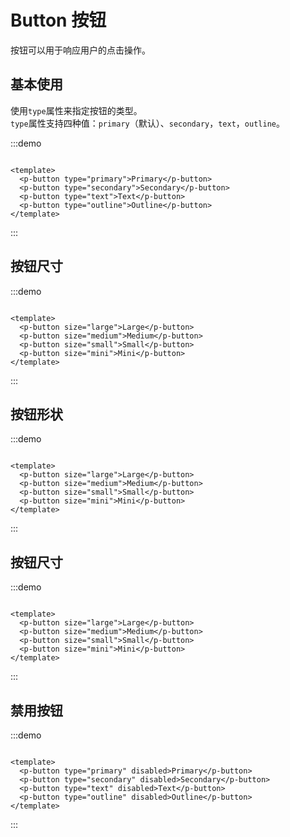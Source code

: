 # Button 按钮

按钮可以用于响应用户的点击操作。

## 基本使用

使用`type`属性来指定按钮的类型。  
`type`属性支持四种值：`primary`（默认）、`secondary`，`text`，`outline`。

:::demo

```vue

<template>
  <p-button type="primary">Primary</p-button>
  <p-button type="secondary">Secondary</p-button>
  <p-button type="text">Text</p-button>
  <p-button type="outline">Outline</p-button>
</template>

```

:::

## 按钮尺寸

:::demo

```vue

<template>
  <p-button size="large">Large</p-button>
  <p-button size="medium">Medium</p-button>
  <p-button size="small">Small</p-button>
  <p-button size="mini">Mini</p-button>
</template>
```

:::

## 按钮形状

:::demo

```vue

<template>
  <p-button size="large">Large</p-button>
  <p-button size="medium">Medium</p-button>
  <p-button size="small">Small</p-button>
  <p-button size="mini">Mini</p-button>
</template>
```

:::

## 按钮尺寸

:::demo

```vue

<template>
  <p-button size="large">Large</p-button>
  <p-button size="medium">Medium</p-button>
  <p-button size="small">Small</p-button>
  <p-button size="mini">Mini</p-button>
</template>
```

:::

## 禁用按钮

:::demo

```vue

<template>
  <p-button type="primary" disabled>Primary</p-button>
  <p-button type="secondary" disabled>Secondary</p-button>
  <p-button type="text" disabled>Text</p-button>
  <p-button type="outline" disabled>Outline</p-button>
</template>

```

:::

